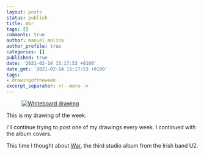 ```yaml
---
layout: posts
status: publish
title: War
tags: []
comments: true
author: manuel_molina
author_profile: true
categories: []
published: true
date: '2021-02-14 15:17:53 +0100'
date_gmt: '2021-02-14 15:17:53 +0100'
tags:
- drawingoftheweek
excerpt_separator: <!--more-->
---
```

<figure style="width: 512px">
  <a href="{{ site.url }}{{ site.baseurl }}/assets/images/2021-02-14-war/IMG_20210214_155345-1024x768.jpg"><img src="{{ site.url }}{{ site.baseurl }}/assets/images/2021-02-14-war/IMG_20210214_155345-1024x768.jpg" alt="Whiteboard drawing"></a>
</figure>

This is my drawing of the week.
<!--more-->
I'll continue trying to post one of my drawings every week. I continued with the album covers.

This time I thought about [War](https://en.wikipedia.org/wiki/War_(U2_album)), the third studio album from the Irish band U2.
